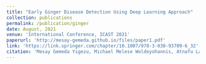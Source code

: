 ```yaml
---
title: "Early Ginger Disease Detection Using Deep Learning Approach"
collection: publications
permalink: /publication/ginger
date: August, 2021
venue: 'International Conference, ICAST 2021'
paperurl: 'http://mesay-gemeda.github.io/files/paper1.pdf'
link: 'https://link.springer.com/chapter/10.1007/978-3-030-93709-6_32'
citation: 'Mesay Gemeda Yigezu, Michael Melese Woldeyohannis, Atnafu Lambebo Tonja. 2021. &quot;Early Ginger Disease Detection Using Deep Learning Approach.&quot; <i>Advances of Science and Technology: 9th EAI International Conference, ICAST 2021,Springer International Publishing, 2022.</i>'
---
```

